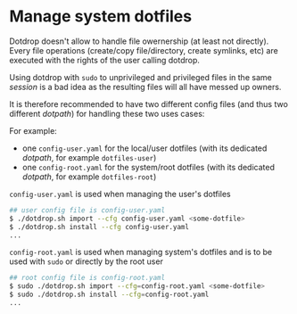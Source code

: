 # Manage system dotfiles

Dotdrop doesn't allow to handle file owernership (at least not directly). Every file operations (create/copy file/directory, create symlinks, etc) are executed with the rights of the user calling dotdrop.

Using dotdrop with `sudo` to unprivileged and privileged files in the same *session* is a bad idea as the resulting files will all have messed up owners.

It is therefore recommended to have two different config files (and thus two different *dotpath*)
for handling these two uses cases:

For example:

* one `config-user.yaml` for the local/user dotfiles (with its dedicated *dotpath*, for example `dotfiles-user`)
* one `config-root.yaml` for the system/root dotfiles (with its dedicated *dotpath*, for example `dotfiles-root`)

`config-user.yaml` is used when managing the user's dotfiles
```bash
## user config file is config-user.yaml
$ ./dotdrop.sh import --cfg config-user.yaml <some-dotfile>
$ ./dotdrop.sh install --cfg config-user.yaml
...
```

`config-root.yaml` is used when managing system's dotfiles and is to be used with `sudo` or directly by the root user
```bash
## root config file is config-root.yaml
$ sudo ./dotdrop.sh import --cfg=config-root.yaml <some-dotfile>
$ sudo ./dotdrop.sh install --cfg=config-root.yaml
...
```
